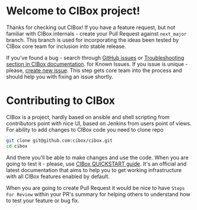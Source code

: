 Welcome to CIBox project!
=====

Thanks for checking out CIBox! 
If you have a feature request, but not familiar with CIBox internals - create your Pull Request against ```next_major``` branch.
This branch is used for incorporating the ideas been tested by CIBox core team for inclusion into stable release.

If you've found a bug - search through [GitHub issues](https://github.com/cibox/cibox/issues) or [Troubleshooting section in CIBox documentation](http://docs.cibox.tools).
for Known Issues. If you issue is unique - please, [create new issue](https://github.com/cibox/cibox/issues/new). This step gets core team into the process and should help you with fixing an issue shortly.

Contributing to CIBox
=====

CIBox is a project, hardly based on ansible and shell scripting from contributors point with nice UI, based on Jenkins from users point of views.
For ability to add changes to CIBox code you need to clone repo

```sh
git clone git@github.com:cibox/cibox.git
cd cibox
```

And there you'll be able to make changes and use the code.
When you are going to test it - please, use [CIBox QUICKSTART guide](http://docs.cibox.tools/en/latest/Quickstart/).
It's an official and latest documentation that aims to help you to get working infrastructure with all CIBox features enabled by default.

When you are going to create Pull Request it would be nice to have ```Steps For Review``` within your PR's summary for helping others to understand how to test your feature or bug fix.

